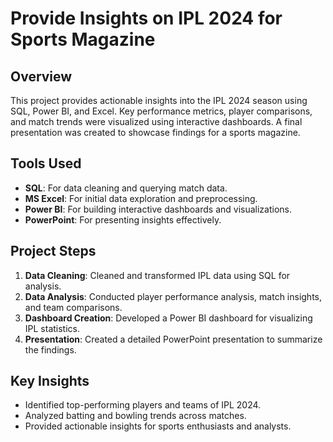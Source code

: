 # Provide Insights on IPL 2024 for Sports Magazine

## Overview
This project provides actionable insights into the IPL 2024 season using SQL, Power BI, and Excel. Key performance metrics, player comparisons, and match trends were visualized using interactive dashboards. A final presentation was created to showcase findings for a sports magazine.

## Tools Used
- **SQL**: For data cleaning and querying match data.
- **MS Excel**: For initial data exploration and preprocessing.
- **Power BI**: For building interactive dashboards and visualizations.
- **PowerPoint**: For presenting insights effectively.

## Project Steps
1. **Data Cleaning**: Cleaned and transformed IPL data using SQL for analysis.
2. **Data Analysis**: Conducted player performance analysis, match insights, and team comparisons.
3. **Dashboard Creation**: Developed a Power BI dashboard for visualizing IPL statistics.
4. **Presentation**: Created a detailed PowerPoint presentation to summarize the findings.

## Key Insights
- Identified top-performing players and teams of IPL 2024.
- Analyzed batting and bowling trends across matches.
- Provided actionable insights for sports enthusiasts and analysts.
